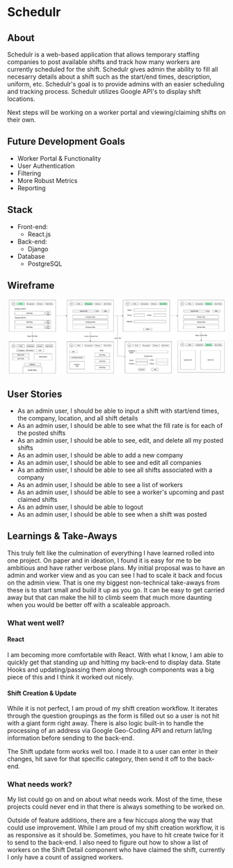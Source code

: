 # Schedulr

## About

Schedulr is a web-based application that allows temporary staffing companies to post available shifts and track how many workers are currently scheduled for the shift. Schedulr gives admin the ability to fill all necesarry details about a shift such as the start/end times, description, uniform, etc. Schedulr's goal is to provide admins with an easier scheduling and tracking process. Schedulr utilizes Google API's to display shift locations.

Next steps will be working on a worker portal and viewing/claiming shifts on their own.

## Future Development Goals

 - Worker Portal & Functionality
 - User Authentication
 - Filtering
 - More Robust Metrics
 - Reporting
 

## Stack

 - Front-end: 
    - React.js
 - Back-end: 
    - Django
 - Database
    - PostgreSQL

## Wireframe
![Admin View](./public/Admin_View.png)

## User Stories

 - As an admin user, I should be able to input a shift with start/end times, the company, location, and all shift details
 - As an admin user, I should be able to see what the fill rate is for each of the posted shifts
 - As an admin user, I should be able to see, edit, and delete all my posted shifts
 - As an admin user, I should be able to add a new company
 - As an admin user, I should be able to see and edit all companies
 - As an admin user, I should be able to see all shifts associated with a company
 - As an admin user, I should be able to see a list of workers
 - As an admin user, I should be able to see a worker's upcoming and past claimed shifts
 - As an admin user, I should be able to logout
 - As an admin user, I should be able to see when a shift was posted

## Learnings & Take-Aways
This truly felt like the culmination of everything I have learned rolled into one project. On paper and in ideation, I found it is easy for me to be ambitious and have rather verbose plans. My initial proposal was to have an admin and worker view and as you can see I had to scale it back and focus on the admin view. That is one my biggest non-technical take-aways from these is to start small and build it up as you go. It can be easy to get carried away but that can make the hill to climb seem that much more daunting when you would be better off with a scaleable approach.

### What went well?
#### React
I am becoming more comfortable with React. With what I know, I am able to quickly get that standing up and hitting my back-end to display data. State Hooks and updating/passing them along through components was a big piece of this and I think it worked out nicely.

#### Shift Creation & Update
While it is not perfect, I am proud of my shift creation workflow. It iterates through the question groupings as the form is filled out so a user is not hit with a giant form right away. There is also logic built-in to handle the processing of an address via Google Geo-Coding API and return lat/lng information before sending to the back-end.

The Shift update form works well too. I made it to a user can enter in their changes, hit save for that specific category, then send it off to the back-end.

### What needs work?
My list could go on and on about what needs work. Most of the time, these projects could never end in that there is always something to be worked on. 

Outside of feature additions, there are a few hiccups along the way that could use improvement. While I am proud of my shift creation workflow, it is as responsive as it should be. Sometimes, you have to hit create twice for it to send to the back-end. I also need to figure out how to show a list of workers on the Shift Detail component who have claimed the shift, currently I only have a count of assigned workers. 
